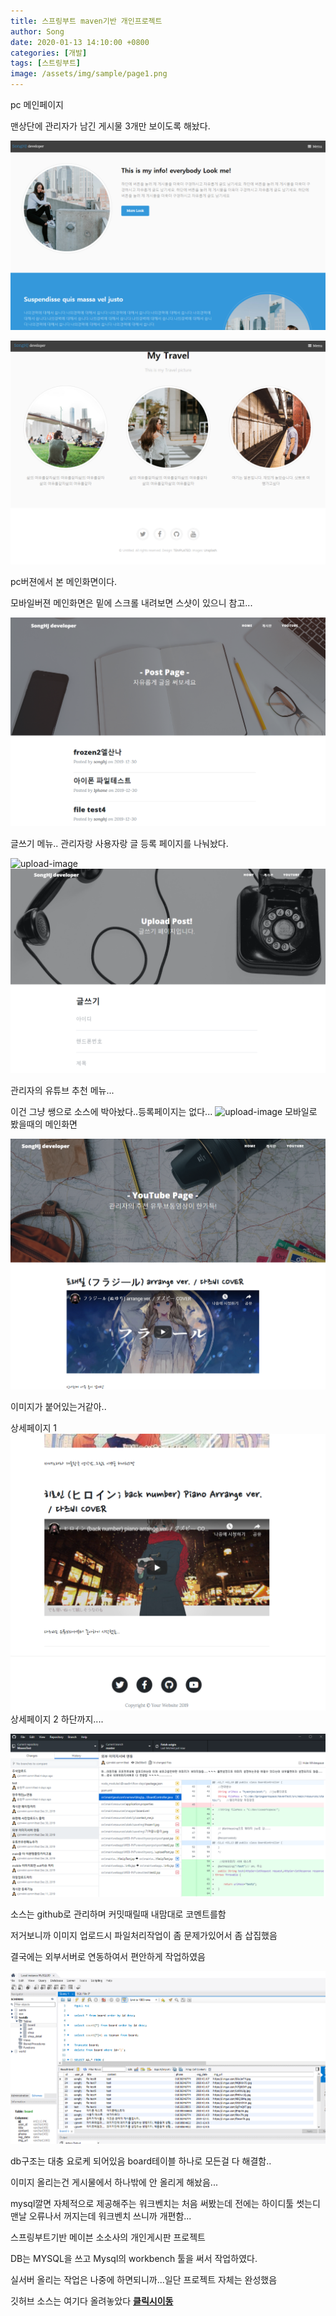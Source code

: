 ```yaml
---
title: 스프링부트 maven기반 개인프로젝트
author: Song
date: 2020-01-13 14:10:00 +0800
categories: [개발]
tags: [스트링부트]
image: /assets/img/sample/page1.png
---
```


pc 메인페이지

맨상단에 관리자가 남긴 게시물 3개만 보이도록 해놨다.

![upload-image](/assets/img/sample/page2.png)

![upload-image](/assets/img/sample/page3.png)

pc버젼에서 본 메인화면이다.

모바일버젼 메인화면은 밑에 스크롤 내려보면 스샷이 있으니 참고...

![upload-image](/assets/img/sample/page4.png)

글쓰기 메뉴.. 관리자랑 사용자랑 글 등록 페이지를 나눠놨다.

![upload-image](/assets/img/sample/page5.png)
![upload-image](/assets/img/sample/page6.png)

관리자의 유튜브 추천 메뉴...

이건 그냥 쌩으로 소스에 박아놨다..등록페이지는 없다...
![upload-image](/assets/img/sample/page7.png)
모바일로 봤을때의 메인화면

![upload-image](/assets/img/sample/page8.png)

이미지가 붙어있는거같아..

상세페이지 1
![upload-image](/assets/img/sample/page9.png)
상세페이지 2 하단까지....

![upload-image](/assets/img/sample/github.png)

소스는 github로 관리하며 커밋때릴때 내맘대로 코멘트를함

저거보니까 이미지 업로드시 파일처리작업이 좀 문제가있어서 좀 삽집했음

결국에는 외부서버로 연동하여서 편안하게 작업하였음

![upload-image](/assets/img/sample/BoardDB.png)

db구조는 대충 요로케 되어있음 board테이블 하나로 모든걸 다 해결함..

이미지 올리는건 게시물에서 하나밖에 안 올리게 해놨음...



mysql깔면 자체적으로 제공해주는 워크벤치는 처음 써봤는데 전에는 하이디툴 썻는디 맨날 오류나서 꺼지는데 워크벤치 쓰니까 개편함...





스프링부트기반 메이븐 소소사의 개인게시판 프로젝트

DB는 MYSQL을 쓰고 Mysql의 workbench 툴을 써서 작업하였다.



실서버 올리는 작업은 나중에 하면되니까...일단 프로젝트 자체는 완성했음

깃허브 소스는 여기다 올려놓았다
[**클릭시이동**](https://github.com/vjzm444/MavenTest)




